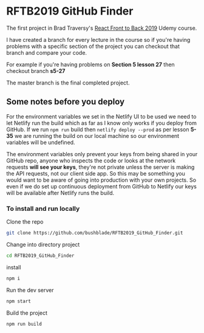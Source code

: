 # RFTB2019 GitHub Finder

The first project in Brad Traversy's [React Front to Back 2019](https://www.udemy.com/share/101XdqAkUadVtQTH4=/) Udemy course.

I have created a branch for every lecture in the course so if you're having problems with a specific section of the project you can checkout that branch and compare your code.

For example if you're having problems on **Section 5 lesson 27** then checkout branch **s5-27**

The master branch is the final completed project.

## Some notes before you deploy

For the environment variables we set in the Netlify UI to be used we need to let Netlify run the build which as far as I know only works if you deploy from GitHub.
If we run `npm run` build then `netlify deploy --prod` as per lesson **5-35** we are running the build on our local machine so our environment variables will be undefined.

The environment variables only prevent your keys from being shared in your GitHub repo, anyone who inspects the code or looks at the network requests **will see your keys**, they're not private unless the server is making the API requests, not our client side app.
So this may be something you would want to be aware of going into production with your own projects.
So even if we do set up continuous deployment from GitHub to Netlify our keys will be available after Netlify runs the build.

### To install and run locally

Clone the repo

```bash
git clone https://github.com/bushblade/RFTB2019_GitHub_Finder.git
```

Change into directory project

```bash
cd RFTB2019_GitHub_Finder
```

install

```bash
npm i
```

Run the dev server

```bash
npm start
```

Build the project

```bash
npm run build
```
